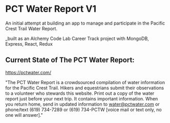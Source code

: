 # PCT Water Report V1
An initial attempt at building an app to manage and participate in the Pacific Crest Trail Water Report. 

_built as an Alchemy Code Lab Career Track project with MongoDB, Express, React, Redux  

## Current State of The PCT Water Report: 

https://pctwater.com/

"The PCT Water Report is a crowdsourced compilation of water information for the Pacific Crest Trail. Hikers and equestrians submit their observations to a volunteer who stewards this website. Print out a copy of the water report just before your next trip. It contains important information. When you return home, send in updated information to water@pctwater.com or phone/text (619) 734-7289 or (619) 734-PCTW [voice mail or text only, no one will answer]."


